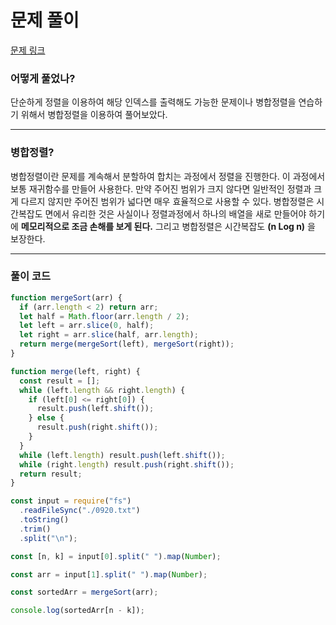 # 문제 풀이
[문제 링크](https://www.acmicpc.net/problem/25305)

### 어떻게 풀었나?

단순하게 정렬을 이용하여 해당 인덱스를 출력해도 가능한 문제이나
병합정렬을 연습하기 위해서 병합정렬을 이용하여 풀어보았다.

---
### 병합정렬?

병합정렬이란 문제를 계속해서 분할하여 합치는 과정에서 정렬을 진행한다.
이 과정에서 보통 재귀함수를 만들어 사용한다.
만약 주어진 범위가 크지 않다면 일반적인 정렬과 크게 다르지 않지만
주어진 범위가 넓다면 매우 효율적으로 사용할 수 있다. 
병합정렬은 시간복잡도 면에서 유리한 것은 사실이나 정렬과정에서 하나의 배열을 새로 만들어야 하기에 **메모리적으로 조금 손해를 보게 된다.**
그리고 병합정렬은 시간복잡도 **(n Log n)** 을 보장한다.

---
### 풀이 코드

```js
function mergeSort(arr) {
  if (arr.length < 2) return arr;
  let half = Math.floor(arr.length / 2);
  let left = arr.slice(0, half);
  let right = arr.slice(half, arr.length);
  return merge(mergeSort(left), mergeSort(right));
}

function merge(left, right) {
  const result = [];
  while (left.length && right.length) {
    if (left[0] <= right[0]) {
      result.push(left.shift());
    } else {
      result.push(right.shift());
    }
  }
  while (left.length) result.push(left.shift());
  while (right.length) result.push(right.shift());
  return result;
}

const input = require("fs")
  .readFileSync("./0920.txt")
  .toString()
  .trim()
  .split("\n");

const [n, k] = input[0].split(" ").map(Number);

const arr = input[1].split(" ").map(Number);

const sortedArr = mergeSort(arr);

console.log(sortedArr[n - k]);
```